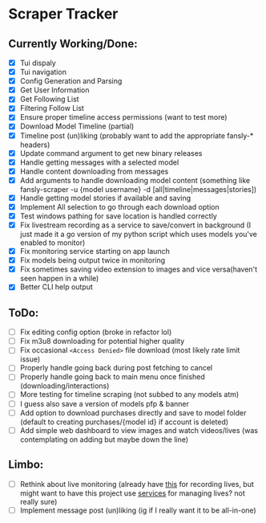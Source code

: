 # Scraper Tracker

## Currently Working/Done:

- [x] Tui dispaly
- [x] Tui navigation
- [x] Config Generation and Parsing
- [x] Get User Information
- [x] Get Following List
- [x] Filtering Follow List
- [x] Ensure proper timeline access permissions (want to test more)
- [x] Download Model Timeline (partial)
- [x] Timeline post (un)liking (probably want to add the appropriate fansly-* headers)
- [x] Update command argument to get new binary releases
- [x] Handle getting messages with a selected model 
- [x] Handle content downloading from messages
- [x] Add arguments to handle downloading model content (something like fansly-scraper -u {model username} -d [all|timeline|messages|stories])
- [x] Handle getting model stories if available and saving
- [x] Implement All selection to go through each download option
- [x] Test windows pathing for save location is handled correctly
- [x] Fix livestream recording as a service to save/convert in background (I just made it a go version of my python script which uses models you've enabled to monitor)
- [x] Fix monitoring service starting on app launch 
- [x] Fix models being output twice in monitoring 
- [x] Fix sometimes saving video extension to images and vice versa(haven't seen happen in a while)
- [x] Better CLI help output

## ToDo:

- [ ] Fix editing config option (broke in refactor lol)
- [ ] Fix m3u8 downloading for potential higher quality
- [ ] Fix occasional `<Access Denied>` file download (most likely rate limit issue)
- [ ] Properly handle going back during post fetching to cancel
- [ ] Properly handle going back to main menu once finished (downloading/interactions)
- [ ] More testing for timeline scraping (not subbed to any models atm)
- [ ] I guess also save a version of models pfp & banner
- [ ] Add option to download purchases directly and save to model folder (default to creating purchases/{model id} if account is deleted)
- [ ] Add simple web dashboard to view images and watch videos/lives (was contemplating on adding but maybe down the line)

## Limbo:

- [ ] Rethink about live monitoring (already have [this](https://github.com/agnosto/fansly-recorder) for recording lives, but might want to have this project use [services](https://github.com/kardianos/service) for managing lives? not really sure)
- [ ] Implement message post (un)liking (ig if I really want it to be all-in-one)
